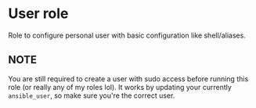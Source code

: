 # User role

Role to configure personal user with basic configuration like shell/aliases.

## NOTE
You are still required to create a user with sudo access before running this role (or really any of my roles lol). It works by updating your currently `ansible_user`, so make sure you're the correct user.
